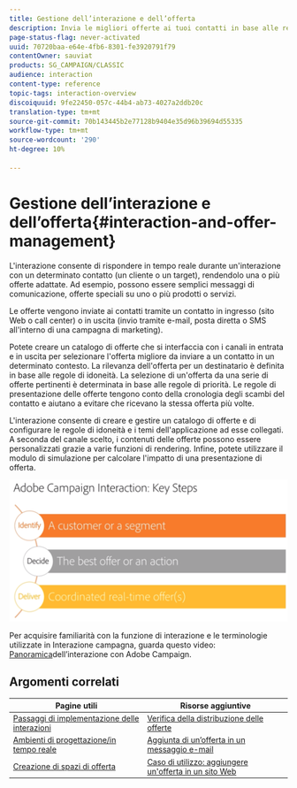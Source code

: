 ```yaml
---
title: Gestione dell’interazione e dell’offerta
description: Invia le migliori offerte ai tuoi contatti in base alle regole di idoneità.
page-status-flag: never-activated
uuid: 70720baa-e64e-4fb6-8301-fe3920791f79
contentOwner: sauviat
products: SG_CAMPAIGN/CLASSIC
audience: interaction
content-type: reference
topic-tags: interaction-overview
discoiquuid: 9fe22450-057c-44b4-ab73-4027a2ddb20c
translation-type: tm+mt
source-git-commit: 70b143445b2e77128b9404e35d96b39694d55335
workflow-type: tm+mt
source-wordcount: '290'
ht-degree: 10%

---
```



# Gestione dell’interazione e dell’offerta{#interaction-and-offer-management}

L&#39;interazione consente di rispondere in tempo reale durante un&#39;interazione con un determinato contatto (un cliente o un target), rendendolo una o più offerte adattate. Ad esempio, possono essere semplici messaggi di comunicazione, offerte speciali su uno o più prodotti o servizi.

Le offerte vengono inviate ai contatti tramite un contatto in ingresso (sito Web o call center) o in uscita (invio tramite e-mail, posta diretta o SMS all&#39;interno di una campagna di marketing).

Potete creare un catalogo di offerte che si interfaccia con i canali in entrata e in uscita per selezionare l&#39;offerta migliore da inviare a un contatto in un determinato contesto. La rilevanza dell&#39;offerta per un destinatario è definita in base alle regole di idoneità. La selezione di un&#39;offerta da una serie di offerte pertinenti è determinata in base alle regole di priorità. Le regole di presentazione delle offerte tengono conto della cronologia degli scambi del contatto e aiutano a evitare che ricevano la stessa offerta più volte.

L&#39;interazione consente di creare e gestire un catalogo di offerte e di configurare le regole di idoneità e i temi dell&#39;applicazione ad esse collegati. A seconda del canale scelto, i contenuti delle offerte possono essere personalizzati grazie a varie funzioni di rendering. Infine, potete utilizzare il modulo di simulazione per calcolare l&#39;impatto di una presentazione di offerta.

![](assets/Offermgt2.png)

Per acquisire familiarità con la funzione di interazione e le terminologie utilizzate in Interazione campagna, guarda questo video: [Panoramica](https://helpx.adobe.com/campaign/classic/how-to/acs-overview.html?playlist=/ccx/v1/collection/product/campaign/classic/segment/digital-marketers/explevel/intermediate/applaunch/get-started/collection.ccx.js&amp;ref=helpx.adobe.com)dell’interazione con Adobe Campaign.

## Argomenti correlati

| Pagine utili | Risorse aggiuntive |
|---|---|
| [Passaggi di implementazione delle interazioni](../../interaction/using/implementation-steps.md) | [Verifica della distribuzione delle offerte](../../interaction/using/about-offers-simulation.md) |
| [Ambienti di progettazione/in tempo reale](../../interaction/using/live-design-environments.md) | [Aggiunta di un’offerta in un messaggio e-mail](../../interaction/using/integrating-an-offer-via-the-wizard.md) |
| [Creazione di spazi di offerta](../../interaction/using/creating-offer-spaces.md) | [Caso di utilizzo: aggiungere un&#39;offerta in un sito Web](../../interaction/using/offers-on-an-inbound-channel.md) |